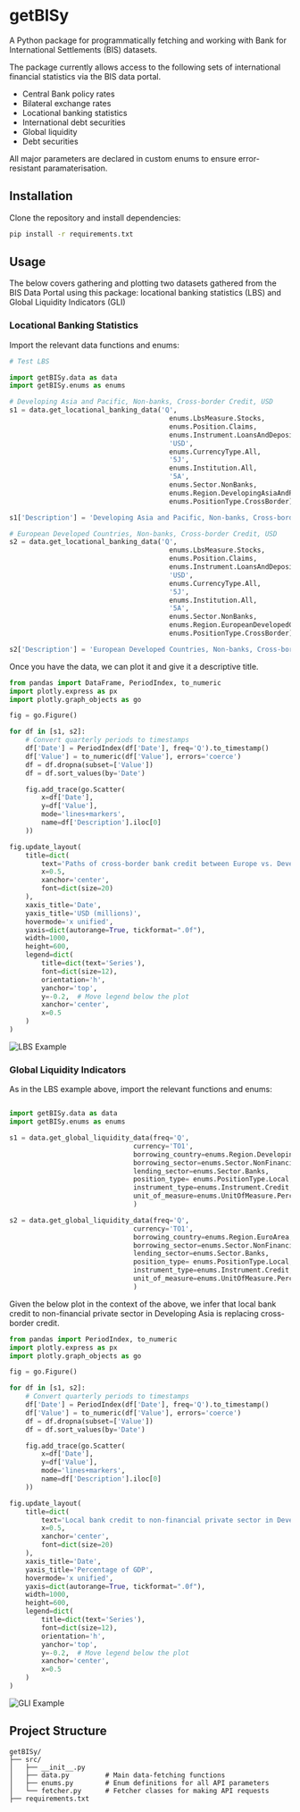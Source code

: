 # getBISy

A Python package for programmatically fetching and working with Bank for International Settlements (BIS) datasets.

The package currently allows access to the following sets of international financial statistics via the BIS data portal.

- Central Bank policy rates
- Bilateral exchange rates
- Locational banking statistics
- International debt securities
- Global liquidity
- Debt securities

All major parameters are declared in custom enums to ensure error-resistant paramaterisation.

## Installation

Clone the repository and install dependencies:

```bash
pip install -r requirements.txt
```
## Usage

The below covers gathering and plotting two datasets gathered from the BIS Data Portal using this package: locational banking statistics (LBS) and Global Liquidity Indicators (GLI)

### Locational Banking Statistics

Import the relevant data functions and enums:

```python
# Test LBS

import getBISy.data as data
import getBISy.enums as enums

# Developing Asia and Pacific, Non-banks, Cross-border Credit, USD
s1 = data.get_locational_banking_data('Q',
                                        enums.LbsMeasure.Stocks,
                                        enums.Position.Claims,
                                        enums.Instrument.LoansAndDeposits,
                                        'USD',
                                        enums.CurrencyType.All,
                                        '5J',
                                        enums.Institution.All,
                                        '5A',
                                        enums.Sector.NonBanks,
                                        enums.Region.DevelopingAsiaAndPacific,
                                        enums.PositionType.CrossBorder)

s1['Description'] = 'Developing Asia and Pacific, Non-banks, Cross-border Credit, USD'

# European Developed Countries, Non-banks, Cross-border Credit, USD
s2 = data.get_locational_banking_data('Q',
                                        enums.LbsMeasure.Stocks,
                                        enums.Position.Claims,
                                        enums.Instrument.LoansAndDeposits,
                                        'USD',
                                        enums.CurrencyType.All,
                                        '5J',
                                        enums.Institution.All,
                                        '5A',
                                        enums.Sector.NonBanks,
                                        enums.Region.EuropeanDevelopedCountries,
                                        enums.PositionType.CrossBorder)

s2['Description'] = 'European Developed Countries, Non-banks, Cross-border Credit, USD'

```


Once you have the data, we can plot it and give it a descriptive title.

```python
from pandas import DataFrame, PeriodIndex, to_numeric
import plotly.express as px
import plotly.graph_objects as go

fig = go.Figure()

for df in [s1, s2]:
    # Convert quarterly periods to timestamps
    df['Date'] = PeriodIndex(df['Date'], freq='Q').to_timestamp()
    df['Value'] = to_numeric(df['Value'], errors='coerce')
    df = df.dropna(subset=['Value'])
    df = df.sort_values(by='Date')

    fig.add_trace(go.Scatter(
        x=df['Date'],
        y=df['Value'],
        mode='lines+markers',
        name=df['Description'].iloc[0]
    ))

fig.update_layout(
    title=dict(
        text='Paths of cross-border bank credit between Europe vs. Developing Asia are diverging',
        x=0.5,
        xanchor='center',
        font=dict(size=20)
    ),
    xaxis_title='Date',
    yaxis_title='USD (millions)',
    hovermode='x unified',
    yaxis=dict(autorange=True, tickformat=".0f"),
    width=1000,
    height=600,
    legend=dict(
        title=dict(text='Series'),
        font=dict(size=12),
        orientation='h',
        yanchor='top',
        y=-0.2,  # Move legend below the plot
        xanchor='center',
        x=0.5
    )
)
```
![LBS Example](LBS.png)


### Global Liquidity Indicators

As in the LBS example above, import the relevant functions and enums:

```python 

import getBISy.data as data
import getBISy.enums as enums

s1 = data.get_global_liquidity_data(freq='Q',
                               currency='TO1',
                               borrowing_country=enums.Region.DevelopingAsiaAndPacific,
                               borrowing_sector=enums.Sector.NonFinancialPrivateSector,
                               lending_sector=enums.Sector.Banks,
                               position_type= enums.PositionType.Local,
                               instrument_type=enums.Instrument.Credit,
                               unit_of_measure=enums.UnitOfMeasure.PercentageOfGDP
                               )

s2 = data.get_global_liquidity_data(freq='Q',
                               currency='TO1',
                               borrowing_country=enums.Region.EuroArea,
                               borrowing_sector=enums.Sector.NonFinancialPrivateSector,
                               lending_sector=enums.Sector.Banks,
                               position_type= enums.PositionType.Local,
                               instrument_type=enums.Instrument.Credit,
                               unit_of_measure=enums.UnitOfMeasure.PercentageOfGDP
                               )

```

Given the below plot in the context of the above, we infer that local bank credit to non-financial private sector in Developing Asia is replacing cross-border credit. 

```python
from pandas import PeriodIndex, to_numeric
import plotly.express as px
import plotly.graph_objects as go

fig = go.Figure()

for df in [s1, s2]:
    # Convert quarterly periods to timestamps
    df['Date'] = PeriodIndex(df['Date'], freq='Q').to_timestamp()
    df['Value'] = to_numeric(df['Value'], errors='coerce')
    df = df.dropna(subset=['Value'])
    df = df.sort_values(by='Date')

    fig.add_trace(go.Scatter(
        x=df['Date'],
        y=df['Value'],
        mode='lines+markers',
        name=df['Description'].iloc[0]
    ))

fig.update_layout(
    title=dict(
        text='Local bank credit to non-financial private sector in Developing Asia is replacing cross-border credit',
        x=0.5,
        xanchor='center',
        font=dict(size=20)
    ),
    xaxis_title='Date',
    yaxis_title='Percentage of GDP',
    hovermode='x unified',
    yaxis=dict(autorange=True, tickformat=".0f"),
    width=1000,
    height=600,
    legend=dict(
        title=dict(text='Series'),
        font=dict(size=12),
        orientation='h',
        yanchor='top',
        y=-0.2,  # Move legend below the plot
        xanchor='center',
        x=0.5
    )
)
```
![GLI Example](GLI.png)

## Project Structure
```
getBISy/
├── src/
│   ├── __init__.py
│   ├── data.py         # Main data-fetching functions
│   ├── enums.py        # Enum definitions for all API parameters
│   └── fetcher.py      # Fetcher classes for making API requests
├── requirements.txt
```

